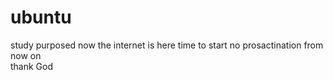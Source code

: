 # ubuntu
study purposed
now the internet is here time to start 
no prosactination from now on  
thank God
